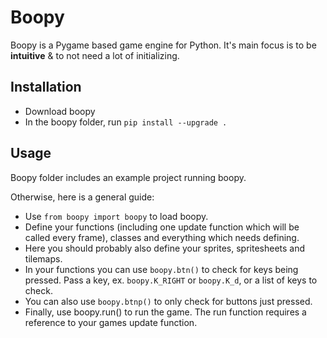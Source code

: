 # Boopy

Boopy is a Pygame based game engine for Python. It's main focus is to be **intuitive** & to not need a lot of initializing.

## Installation

* Download boopy
* In the boopy folder, run `pip install --upgrade .`

## Usage

Boopy folder includes an example project running boopy.

Otherwise, here is a general guide:
* Use `from boopy import boopy` to load boopy.
* Define your functions (including one update function which will be called every frame), classes and everything which needs defining.
* Here you should probably also define your sprites, spritesheets and tilemaps.
* In your functions you can use `boopy.btn()` to check for keys being pressed. Pass a key, ex. `boopy.K_RIGHT` or `boopy.K_d`, or a list of keys to check.
* You can also use `boopy.btnp()` to only check for buttons just pressed.
* Finally, use boopy.run() to run the game. The run function requires a reference to your games update function.